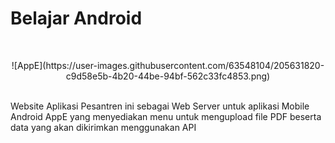 # Belajar Android
<br> 
<p align="center">
  ![AppE](https://user-images.githubusercontent.com/63548104/205631820-c9d58e5b-4b20-44be-94bf-562c33fc4853.png)              
</p>
<br> Website Aplikasi Pesantren ini sebagai Web Server untuk aplikasi Mobile Android AppE yang menyediakan menu untuk mengupload file PDF beserta data yang akan dikirimkan menggunakan API



